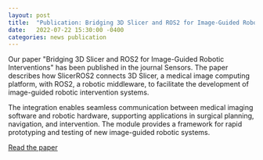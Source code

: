 ```yaml
---
layout: post
title:  "Publication: Bridging 3D Slicer and ROS2 for Image-Guided Robotic Interventions"
date:   2022-07-22 15:30:00 -0400
categories: news publication
---
```


Our paper "Bridging 3D Slicer and ROS2 for Image-Guided Robotic Interventions" has been published in the journal Sensors. The paper describes how SlicerROS2 connects 3D Slicer, a medical image computing platform, with ROS2, a robotic middleware, to facilitate the development of image-guided robotic intervention systems.

The integration enables seamless communication between medical imaging software and robotic hardware, supporting applications in surgical planning, navigation, and intervention. The module provides a framework for rapid prototyping and testing of new image-guided robotic systems.

[Read the paper](https://www.ncbi.nlm.nih.gov/pmc/articles/PMC9324680/)